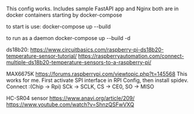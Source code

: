 This config works.
Includes sample FastAPI app and Nginx both are in docker containers starting by docker-compose

to start is use:
docker-compose up --build

to run as a daemon
docker-compose up --build -d


ds18b20: 
https://www.circuitbasics.com/raspberry-pi-ds18b20-temperature-sensor-tutorial/
https://raspberryautomation.com/connect-multiple-ds18b20-temperature-sensors-to-a-raspberry-pi/


MAX6675K
https://forums.raspberrypi.com/viewtopic.php?t=145568
This works for me. First activate SPI interface in RPI Config, then install spidev.
Connect :(Chip -> Rpi) SCk -> SCLK, CS -> CE0, SO -> MISO


HC-SR04 sensor
https://www.anavi.org/article/209/
https://www.youtube.com/watch?v=ShnzQSFwVXQ
